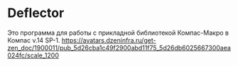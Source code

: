 # Deflector
Это программа для работы с прикладной библиотекой Компас-Макро в Компас v.14 SP-1.
https://avatars.dzeninfra.ru/get-zen_doc/1900011/pub_5d26cba1c49f2900abd11f75_5d26db6025667300aea024fc/scale_1200
